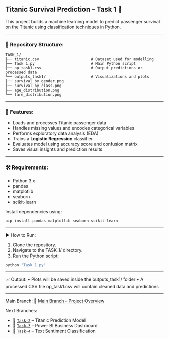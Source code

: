 ## Titanic Survival Prediction – Task 1 🚢

This project builds a machine learning model to predict passenger survival on the Titanic using classification techniques in Python.

---

### 📁 Repository Structure:
```
TASK_1/
├── titanic.csv                       # Dataset used for modelling
├── Task 1.py                         # Main Python script
├── op_task1.csv                      # Output predictions or processed data
└── outputs_task1/                    # Visualizations and plots
├── survival_by_gender.png
├── survival_by_class.png
├── age_distribution.png
└── fare_distribution.png
```

---

### 📌 Features:
* Loads and processes Titanic passenger data
* Handles missing values and encodes categorical variables
* Performs exploratory data analysis (EDA)
* Trains a **Logistic Regression** classifier
* Evaluates model using accuracy score and confusion matrix
* Saves visual insights and prediction results

---

### 🛠️ Requirements:
* Python 3.x  
* pandas  
* matplotlib  
* seaborn  
* scikit-learn  

Install dependencies using:
```bash
pip install pandas matplotlib seaborn scikit-learn
```

---

▶️ How to Run:
1.	Clone the repository.
2.	Navigate to the TASK_1/ directory.
3.	Run the Python script:
```bash
python "Task 1.py"
```

---

📈 Output:
•	Plots will be saved inside the outputs_task1/ folder
•	A processed CSV file op_task1.csv will contain cleaned data and predictions

---

Main Branch:
🔗 [Main Branch – Project Overview](https://github.com/rishibhardwaj90/CODSOFT-Rishi/tree/main)

Next Branches:
* 🔁 [`Task-2`](https://github.com/rishibhardwaj90/CODSOFT-Rishi/tree/Task-2) – Titanic Prediction Model
* 🔁 [`Task-3`](https://github.com/rishibhardwaj90/CODSOFT-Rishi/tree/Task-3) – Power BI Business Dashboard
* 🔁 [`Task-4`](https://github.com/rishibhardwaj90/CODSOFT-Rishi/tree/Task-4) – Text Sentiment Classification
